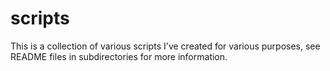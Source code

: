 # scripts
This is a collection of various scripts I've created for various purposes, see README files in subdirectories for more information.
